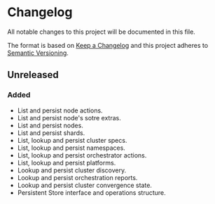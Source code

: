 <!-- markdownlint-disable MD024 -->
# Changelog

All notable changes to this project will be documented in this file.

The format is based on [Keep a Changelog](http://keepachangelog.com/en/1.0.0/)
and this project adheres to [Semantic Versioning](http://semver.org/spec/v2.0.0.html).

## Unreleased

### Added

- List and persist node actions.
- List and persist node's sotre extras.
- List and persist nodes.
- List and persist shards.
- List, lookup and persist cluster specs.
- List, lookup and persist namespaces.
- List, lookup and persist orchestrator actions.
- List, lookup and persist platforms.
- Lookup and persist cluster discovery.
- Lookup and persist orchestration reports.
- Lookup and persist cluster convergence state.
- Persistent Store interface and operations structure.
